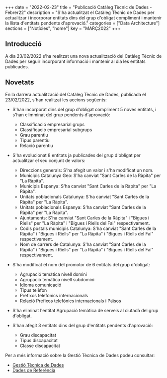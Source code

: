 +++
date        = "2022-02-23"
title       = "Publicació Catàleg Tècnic de Dades - Febrer22"
description = "S'ha actualitzat el Catàleg Tècnic de Dades per actualitzar i incorporar entitats dins del grup d'obligat compliment i mantenir la llista d'entitats pendents d'aprovació."
categories  = ["Data Architecture"]
sections    = ["Notícies", "home"]
key = "MARÇ2022"
+++

## Introducció

A dia 23/02/2022 s'ha realitzat una nova actualització del Catàleg Tècnic de Dades per seguir incorporant informació i mantenir al dia les entitats publicades.
 
## Novetats

En la darrera actualització del Catàleg Tècnic de Dades, publicada el 23/02/2022, s'han realitzat les accions següents:

- S'han incorporat dins del grup d'obligat compliment 5 noves entitats, i s'han elimminat del grup pendents d'aprovació:
  - Classificació empresarial grups
  - Classificació empresarial subgrups
  - Grau parentiu
  - Tipus parentiu
  - Relació parentiu
  
- S'ha evolucionat 8 entitats ja publicades del grup d'obligat per actualitzar el seu conjunt de valors:
  - Direccions generals: S'ha afegit un valor i s'ha modificat un nom.
  - Municipis Catalunya Geo: S'ha canviat "Sant Carles de la Ràpita" per "La Ràpita".
  - Municipis Espanya: S'ha canviat "Sant Carles de la Ràpita" per "La Ràpita".
  - Unitats poblacionals Catalunya: S'ha canviat "Sant Carles de la Ràpita" per "La Ràpita".
  - Unitats poblacionals Espanya: S'ha canviat "Sant Carles de la Ràpita" per "La Ràpita".
  - Ajuntaments: S'ha canviat "Sant Carles de la Ràpita" i "Bigues i Riells" per "La Ràpita" i "Bigues i Riells del Fai" respectivament.
  - Codis postals municipis Catalunya: S'ha canviat "Sant Carles de la Ràpita" i "Bigues i Riells" per "La Ràpita" i "Bigues i Riells del Fai" respectivament.
  - Nom de carrers de Catalunya: S'ha canviat "Sant Carles de la Ràpita" i "Bigues i Riells" per "La Ràpita" i "Bigues i Riells del Fai" respectivament.
  
- S'ha modificat el nom del promotor de 6 entitats del grup d'obligat:
  - Agrupació temàtica nivell domini
  - Agrupació temàtica nivell subdomini
  - Idioma comunicació
  - Tipus telèfon
  - Prefixos telefònics internacionals
  - Relació Prefixos telefònics internacionals i Països

- S'ha eliminat l'entitat Agrupació temàtica de serveis al ciutadà del grup d'obligat. 

- S'han afegit 3 entitats dins del grup d'entitats pendents d'aprovació: 
  - Grau discapacitat
  - Tipus discapacitat
  - Classe discapacitat


Per a més informació sobre la Gestió Tècnica de Dades podeu consultar:

* [Gestió Tècnica de Dades](https://canigo.ctti.gencat.cat/dadesref/gestiodades/)
* [Dades de Referència](https://canigo.ctti.gencat.cat/dadesref/dadesref/)

